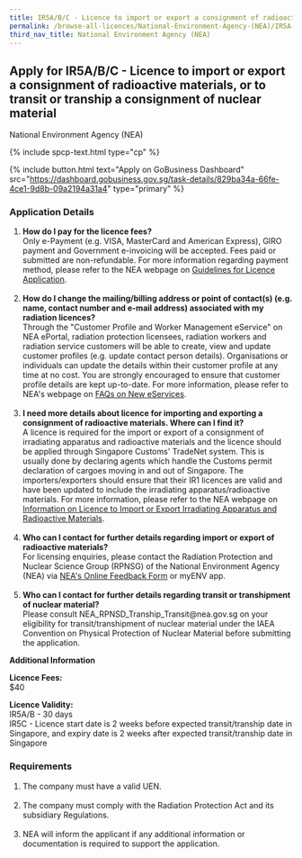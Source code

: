 ```yaml
---
title: IR5A/B/C - Licence to import or export a consignment of radioactive materials, or to transit or tranship a consignment of nuclear material
permalink: /browse-all-licences/National-Environment-Agency-(NEA)/IR5A-B-C---Licence-to-import-or-export-a-consignment-of-radioactive-materials--or-to-transit-or-tranship-a-consignment-of-nuclear-material
third_nav_title: National Environment Agency (NEA)
---
```


## Apply for IR5A/B/C - Licence to import or export a consignment of radioactive materials, or to transit or tranship a consignment of nuclear material

National Environment Agency (NEA)

{% include spcp-text.html type="cp" %}

{% include button.html text="Apply on GoBusiness Dashboard" src="https://dashboard.gobusiness.gov.sg/task-details/829ba34a-66fe-4ce1-9d8b-09a2194a31a4" type="primary" %}

<H3>Application Details</H3>

<ol>
<li><strong>How do I pay for the licence fees? </strong><br />Only e-Payment (e.g. VISA, MasterCard and American Express), GIRO payment and Government e-invoicing will be accepted. Fees paid or submitted are non-refundable. For more information regarding payment method, please refer to the NEA webpage on <a href="https://www.nea.gov.sg/our-services/radiation-safety/guidelines-for-licence-application-and-annual-payment" target="_blank" rel="noopener">Guidelines for Licence Application</a>.<br /><br /></li>
<li><strong>How do I change the mailing/billing address or point of contact(s) (e.g. name, contact number and e-mail address) associated with my radiation licences? </strong><br />Through the "Customer Profile and Worker Management eService" on NEA ePortal, radiation protection licensees, radiation workers and radiation service customers will be able to create, view and update customer profiles (e.g. update contact person details). Organisations or individuals can update the details within their customer profile at any time at no cost. You are strongly encouraged to ensure that customer profile details are kept up-to-date. For more information, please refer to NEA's webpage on <a href="https://www.nea.gov.sg/our-services/radiation-safety/changes-in-2023/faqs-on-new-eservices" target="_blank" rel="noopener">FAQs on New eServices</a>.<br /><br /></li>
<li><strong>I need more details about licence for importing and exporting a consignment of radioactive materials. Where can I find it? </strong><br />A licence is required for the import or export of a consignment of irradiating apparatus and radioactive materials and the licence should be applied through Singapore Customs' TradeNet system. This is usually done by declaring agents which handle the Customs permit declaration of cargoes moving in and out of Singapore. The importers/exporters should ensure that their IR1 licences are valid and have been updated to include the irradiating apparatus/radioactive materials. For more information, please refer to the NEA webpage on <a href="https://www.nea.gov.sg/our-services/radiation-safety/information-on-licence-to-import-or-export-irradiating-apparatus-and-radioactive-materials" target="_blank" rel="noopener">Information on Licence to Import or Export Irradiating Apparatus and Radioactive Materials</a>.<br /><br /></li>
<li><strong>Who can I contact for further details regarding import or export of radioactive materials? </strong><br />For licensing enquiries, please contact the Radiation Protection and Nuclear Science Group (RPNSG) of the National Environment Agency (NEA) via <a href="https://www.nea.gov.sg/corporate-functions/feedback" target="_blank" rel="noopener">NEA's Online Feedback Form</a> or myENV app.<br /><br /></li>
<li><strong>Who can I contact for further details regarding transit or transhipment of nuclear material? </strong><br />Please consult NEA_RPNSD_Tranship_Transit@nea.gov.sg on your eligibility for transit/transhipment of nuclear material under the IAEA Convention on Physical Protection of Nuclear Material before submitting the application.</li>
</ol>

<strong>Additional Information</strong>

<p><strong>Licence Fees:<br /></strong>$40</p>
<p><strong>Licence Validity:</strong><br />IR5A/B - 30 days<br />IR5C - Licence start date is 2 weeks before expected transit/tranship date in Singapore, and expiry date is 2 weeks after expected transit/tranship date in Singapore</p>

<H3>Requirements</H3>

<ol>
<li>The company must have a valid UEN.<br /><br /></li>
<li>The company must comply with the Radiation Protection Act and its subsidiary Regulations.<br /><br /></li>
<li>NEA will inform the applicant if any additional information or documentation is required to support the application.</li>
</ol>

